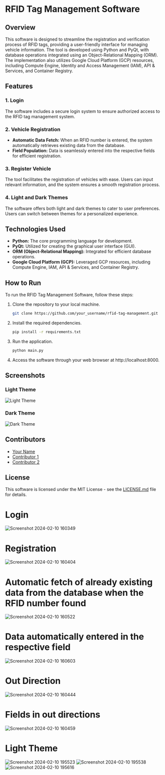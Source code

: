 # RFID Tag Management Software

## Overview

This software is designed to streamline the registration and verification process of RFID tags, providing a user-friendly interface for managing vehicle information. The tool is developed using Python and PyQt, with database operations integrated using an Object-Relational Mapping (ORM). The implementation also utilizes Google Cloud Platform (GCP) resources, including Compute Engine, Identity and Access Management (IAM), API & Services, and Container Registry.

## Features

### 1. Login

The software includes a secure login system to ensure authorized access to the RFID tag management system.

### 2. Vehicle Registration

- **Automatic Data Fetch:** When an RFID number is entered, the system automatically retrieves existing data from the database.
- **Field Population:** Data is seamlessly entered into the respective fields for efficient registration.

### 3. Register Vehicle

The tool facilitates the registration of vehicles with ease. Users can input relevant information, and the system ensures a smooth registration process.

### 4. Light and Dark Themes

The software offers both light and dark themes to cater to user preferences. Users can switch between themes for a personalized experience.

## Technologies Used

- **Python:** The core programming language for development.
- **PyQt:** Utilized for creating the graphical user interface (GUI).
- **ORM (Object-Relational Mapping):** Integrated for efficient database operations.
- **Google Cloud Platform (GCP):** Leveraged GCP resources, including Compute Engine, IAM, API & Services, and Container Registry.

## How to Run

To run the RFID Tag Management Software, follow these steps:

1. Clone the repository to your local machine.
   ```bash
   git clone https://github.com/your_username/rfid-tag-management.git
   ```

2. Install the required dependencies.
   ```bash
   pip install -r requirements.txt
   ```

3. Run the application.
   ```bash
   python main.py
   ```

4. Access the software through your web browser at http://localhost:8000.

## Screenshots

### Light Theme
![Light Theme](screenshots/light_theme.png)

### Dark Theme
![Dark Theme](screenshots/dark_theme.png)

## Contributors

- [Your Name](https://github.com/your_username)
- [Contributor 1](https://github.com/contributor1)
- [Contributor 2](https://github.com/contributor2)

## License

This software is licensed under the MIT License - see the [LICENSE.md](LICENSE.md) file for details.



# Login
![Screenshot 2024-02-10 160349](https://github.com/Vaibhav-crux/driver/assets/122672330/9ada2743-2255-47e8-9749-5da17ebae274)
# Registration
![Screenshot 2024-02-10 160404](https://github.com/Vaibhav-crux/driver/assets/122672330/19e98381-b97e-4c4a-b873-1ae29095ad0a)
# Automatic fetch of already existing data from the database when the RFID number found
![Screenshot 2024-02-10 160522](https://github.com/Vaibhav-crux/driver/assets/122672330/92a15a86-5ece-4e36-a1e9-370985bf6df9)
# Data automatically entered in the respective field
![Screenshot 2024-02-10 160603](https://github.com/Vaibhav-crux/driver/assets/122672330/450cb639-1f3e-4fe1-bc58-c2c90386556e)
# Out Direction
![Screenshot 2024-02-10 160444](https://github.com/Vaibhav-crux/driver/assets/122672330/bbcc172d-fc36-4559-abc8-bcde8d9177c0)
# Fields in out directions
![Screenshot 2024-02-10 160459](https://github.com/Vaibhav-crux/driver/assets/122672330/873b3d4d-4122-4a7a-8a5d-038675f0ec7e)


# Light Theme
![Screenshot 2024-02-10 195523](https://github.com/Vaibhav-crux/driver/assets/122672330/d0931dfe-8e68-4ae8-ab47-e9574a948bec)
![Screenshot 2024-02-10 195538](https://github.com/Vaibhav-crux/driver/assets/122672330/432f1b8d-861f-4679-b8a0-b91ccb884006)
![Screenshot 2024-02-10 195616](https://github.com/Vaibhav-crux/driver/assets/122672330/0542d6f0-f6dd-4faa-80f5-f5473165e513)

